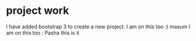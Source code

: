 project work
========
I have added bootstrap 3 to create a new project.
I am on this too :) masum
I am on this too : Pasha 
this is it
